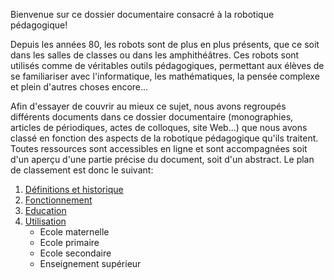 Bienvenue sur ce dossier documentaire consacré à la robotique pédagogique!


Depuis les années 80, les robots sont de plus en plus présents, que ce soit dans les salles de classes ou dans les amphithéâtres. Ces robots sont utilisés comme de véritables outils pédagogiques, permettant aux élèves de se familiariser avec l'informatique, les mathématiques, la pensée complexe et plein d'autres choses encore... 


Afin d'essayer de couvrir au mieux ce sujet, nous avons regroupés différents documents dans ce dossier documentaire (monographies, articles de périodiques, actes de colloques, site Web...) que nous avons classé en fonction des aspects de la robotique pédagogique qu'ils traitent. Toutes ressources sont accessibles en ligne et sont accompagnées soit d'un aperçu d'une partie précise du document, soit d'un abstract. Le plan de classement est donc le suivant: 

1. [Définitions et historique](definition.md)
2. [Fonctionnement](fonctionnement.md)
3. [Education](education.md)
4. [Utilisation](utilisation.md)
   - Ecole maternelle
   - Ecole primaire
   - Ecole secondaire
   - Enseignement supérieur

